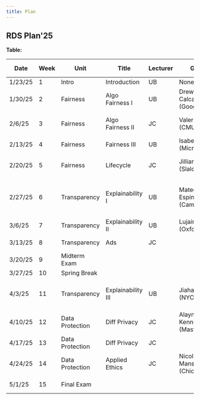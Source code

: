 ```yaml
---
title: Plan
---
```


## RDS Plan'25

**Table:** 

| Date       | Week | Unit            | Title             | Lecturer | Guest                        | Lab                | Homeworks (Wed)                       |
|------------|------|-----------------|-------------------|----------|------------------------------|--------------------|---------------------------------------|
| 1/23/25    | 1    | Intro           | Introduction      | UB       | None                         | NO LAB             |                                       |
| 1/30/25    | 2    | Fairness        | Algo Fairness I   | UB       | Drew Calcagno (Google)       | COMPAS             |                                       |
| 2/6/25     | 3    | Fairness        | Algo Fairness II  | JC       | Valerie Chen (CMU)?          | Fairlearn I        | HW1 assigned on 2/5                   |
| 2/13/25    | 4    | Fairness        | Fairness III      | UB       | Isabel Chein (Microsoft)     | Fairlearn II       |                                       |
| 2/20/25    | 5    | Fairness        | Lifecycle         | JC       | Jillian Powers (Slalom)?     | Intersectionality  | Project released on 2/20              |
| 2/27/25    | 6    | Transparency    | Explainability I  | UB       | Mateo Espinosa (Cambridge)   | Data Cleaning      | HW1 due on 2/26; HW2 assigned on 2/26 |
| 3/6/25     | 7    | Transparency    | Explainability II | UB       | Lujain Ibrahim (Oxford)      | NO LAB             |                                       |
| 3/13/25    | 8    | Transparency    | Ads               | JC       |                              | SHAP               | Proposal on 3/12                      |
| 3/20/25    | 9    | Midterm Exam    |                   |          |                              | LIME               |                                       |
| 3/27/25    | 10   | Spring Break    |                   |          |                              |                    |                                       |
| 4/3/25     | 11   | Transparency    | Explainability III| UB       | Jiahao Chen (NYC)?           | SHARP              | HW2 due 4/2; HW3 assigned on 4/2      |
| 4/10/25    | 12   | Data Protection | Diff Privacy      | JC       | Alaynah Kennedy (Mastercard)?| DataSynthesizer    |                                       |
| 4/17/25    | 13   | Data Protection | Diff Privacy      | JC       |                              | DataSynthesizer    |                                       |
| 4/24/25    | 14   | Data Protection | Applied Ethics    | JC       | Nicole Mansour (Chicago)?    | Final Review       | HW3 due on 4/23                       |
| 5/1/25     | 15   | Final Exam      |                   |          |                              | Project OH         | Project due on 5/2                    |
